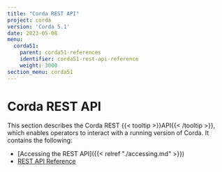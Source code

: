 ```yaml
---
title: "Corda REST API"
project: corda
version: 'Corda 5.1'
date: 2023-05-08
menu:
  corda51:
    parent: corda51-references
    identifier: corda51-rest-api-reference
    weight: 3000
section_menu: corda51
---
```

# Corda REST API
This section describes the Corda REST {{< tooltip >}}API{{< /tooltip >}}, which enables operators to interact with a running version of Corda. It contains the following:
* [Accessing the REST API]({{< relref "./accessing.md" >}})
* [REST API Reference](./rest-api/C5_OpenAPI.html)

